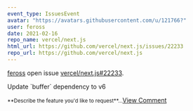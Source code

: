 ```yaml
---
event_type: IssuesEvent
avatar: "https://avatars.githubusercontent.com/u/121766?"
user: feross
date: 2021-02-16
repo_name: vercel/next.js
html_url: https://github.com/vercel/next.js/issues/22233
repo_url: https://github.com/vercel/next.js
---
```


<a href='https://github.com/feross' target='_blank'>feross</a> open issue <a href='https://github.com/vercel/next.js/issues/22233' target='_blank'>vercel/next.js#22233</a>.

<p>Update `buffer` dependency to v6</p><small>**Describe the feature you'd like to request**...</small><a href='https://github.com/vercel/next.js/issues/22233' target='_blank'>View Comment</a>